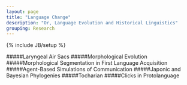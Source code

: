```yaml
---
layout: page
title: "Language Change"
description: "Or, Language Evolution and Historical Linguistics"
grouping: Research
---
```

{% include JB/setup %}

#####Laryngeal Air Sacs
#####Morphological Evolution
#####Morphological Segmentation in First Language Acquisition
#####Agent-Based Simulations of Communication
#####Japonic and Bayesian Phylogenies
#####Tocharian
#####Clicks in Protolanguage
